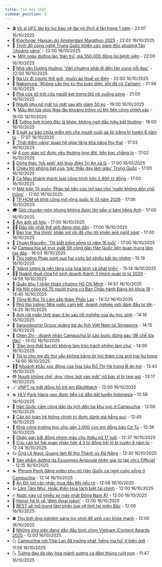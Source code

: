 ```yaml
---
title: Tim mới nhất
sidebar_position: 9
---
```


<!-- vnexpress-tin-moi-nhat:START -->
- 🎬 [Võ sĩ UFC lập kỷ lục bảo vệ đai vô địch 4 lần trong 1 năm](https://vnexpress.net/vo-si-ufc-lap-ky-luc-bao-ve-dai-vo-dich-4-lan-trong-1-nam-4952416.html) - 22:07 16/10/2025
- 🐎 [Kipchoge, Hassan dự Amsterdam Marathon 2025](https://vnexpress.net/kipchoge-hassan-du-amsterdam-marathon-2025-4952415.html) - 22:02 16/10/2025
- 🦍 [Trình độ công nghệ Trung Quốc khiến các giám đốc phương Tây &#39;choáng váng&#39;](https://vnexpress.net/trinh-do-cong-nghe-trung-quoc-khien-cac-giam-doc-phuong-tay-choang-vang-4951856.html) - 22:00 16/10/2025
- 🏊 [Một ngày dưỡng lão &#39;bán trú&#39; giá 350.000 đồng tại bệnh viện](https://vnexpress.net/mot-ngay-duong-lao-ban-tru-gia-350-000-dong-tai-benh-vien-4951645.html) - 22:00 16/10/2025
- 🎊 [Nhà văn Dương Hướng: &#39;Văn chương phải đi đến tận cùng nỗi đau&#39;](https://vnexpress.net/nha-van-duong-huong-van-chuong-phai-di-den-tan-cung-noi-dau-4942249.html) - 22:00 16/10/2025
- 🎃 [Na Uy đi ngược thế giới, muốn áp thuế xe điện](https://vnexpress.net/na-uy-di-nguoc-the-gioi-muon-ap-thue-xe-dien-4952164.html) - 22:00 16/10/2025
- 🧰 [Nakamura: &#39;Không cần tìm kỳ thủ toàn diện, khi đã có Carlsen&#39;](https://vnexpress.net/nakamura-khong-can-tim-ky-thu-toan-dien-khi-da-co-carlsen-4952417.html) - 21:56 16/10/2025
- 🔭 [Phá cửa sổ trời cứu người kẹt trong ôtô rơi xuống sông](https://vnexpress.net/pha-cua-so-troi-cuu-nguoi-ket-trong-oto-roi-xuong-song-4952166.html) - 21:00 16/10/2025
- 🫶 [Người phụ nữ mất túi mật sau khi giảm 50 kg](https://vnexpress.net/nguoi-phu-nu-mat-tui-mat-sau-khi-giam-50-kg-4951646.html) - 19:00 16/10/2025
- 🪜 [Mẫu tên lửa giúp Nga lấp khoảng trống vũ khí tiến công chính xác](https://vnexpress.net/mau-ten-lua-giup-nga-lap-khoang-trong-vu-khi-tien-cong-chinh-xac-4950985.html) - 18:00 16/10/2025
- 👨‍🏫 [Tưởng tinh trùng đặc là khỏe, không ngờ dấu hiệu bất thường](https://vnexpress.net/tuong-tinh-trung-dac-la-khoe-khong-ngo-dau-hieu-bat-thuong-4950358.html) - 18:00 16/10/2025
- 🎊 [5 luật sư bào chữa miễn phí cho người nuôi gà lôi trắng bị tuyên 6 năm tù](https://vnexpress.net/5-luat-su-bao-chua-mien-phi-cho-nguoi-nuoi-ga-loi-trang-bi-tuyen-6-nam-tu-4952096.html) - 17:07 16/10/2025
- 🎊 [&#39;Thời điểm vàng&#39; quan hệ giúp tăng khả năng thụ thai](https://vnexpress.net/thoi-diem-vang-quan-he-giup-tang-kha-nang-thu-thai-4950875.html) - 17:02 16/10/2025
- 😺 [4 con giáp nữ được yêu thương trọn đời, tiền bạc chẳng lo](https://vnexpress.net/van-may-12-con-giap-con-giap-may-man-hom-nay-4-con-giap-nu-sinh-ra-da-co-phuc-phan-duoc-yeu-thuong-tron-doi-tien-bac-chang-khi-nao-voi-4950837.html) - 17:02 16/10/2025
- 🐘 [Dòng thác &#39;hồi sinh&#39; khi thủy điện Trị An xả lũ](https://vnexpress.net/dong-thac-hoi-sinh-khi-thuy-dien-tri-an-xa-lu-4952372.html) - 17:00 16/10/2025
- 🌁 [Chiêu trò phông bạt của &#39;bậc thầy dạy làm giàu&#39; Trung Quốc](https://vnexpress.net/chieu-tro-phong-bat-cua-bac-thay-day-lam-giau-trung-quoc-4952357.html) - 17:00 16/10/2025
- 🐲 [Cà Mau khánh thành loạt công trình hơn 2.400 tỷ đồng](https://vnexpress.net/ca-mau-khanh-thanh-loat-cong-trinh-hon-2-400-ty-dong-4952353.html) - 17:00 16/10/2025
- 🤓 [Mặt trận Tổ quốc: Phân bổ tiền cứu trợ sao cho &#39;nước không dồn chỗ trũng&#39;](https://vnexpress.net/mat-tran-to-quoc-phan-bo-tien-cuu-tro-sao-cho-nuoc-khong-don-cho-trung-4952341.html) - 17:00 16/10/2025
- 💪 [TP HCM sẽ khởi công mở rộng quốc lộ 13 năm 2026](https://vnexpress.net/tp-hcm-se-khoi-cong-mo-rong-quoc-lo-13-nam-2026-4952335.html) - 17:00 16/10/2025
- 🎓 [Giỏi chuyên môn nhưng không được lên sếp vì kém tiếng Anh](https://vnexpress.net/hoc-tieng-anh-hieu-qua-tieng-anh-giup-thang-tien-cong-viec-cach-nop-cv-vao-cong-ty-da-quoc-gia-4952285.html) - 17:00 16/10/2025
- 🫣 [Ám ảnh sở hữu](https://vnexpress.net/am-anh-so-huu-4952203.html) - 17:00 16/10/2025
- 🧑‍💻 [Đảo lớn nhất thế giới đang nhỏ dần](https://vnexpress.net/dao-lon-nhat-the-gioi-dang-nho-dan-4952125.html) - 17:00 16/10/2025
- 🐲 [Bạn trai &#39;thả thính&#39; khắp nơi rồi đổ cho tôi khiến anh ngột ngạt](https://vnexpress.net/ai-ky-ban-trai-tha-thinh-khap-noi-roi-do-cho-toi-khien-anh-ngot-ngat-4952002.html) - 17:00 16/10/2025
- 🌝 [Thuận Nguyễn: &#39;Tôi biết kiếm sống từ năm 16 tuổi&#39;](https://vnexpress.net/thuan-nguyen-toi-biet-kiem-song-tu-nam-16-tuoi-4951089.html) - 17:00 16/10/2025
- 😺 [Campuchia sẽ trục xuất 59 công dân Hàn Quốc liên quan trung tâm lừa đảo](https://vnexpress.net/campuchia-se-truc-xuat-59-cong-dan-han-quoc-lien-quan-trung-tam-lua-dao-4952369.html) - 16:03 16/10/2025
- 🐎 [Thủ tướng Pháp vượt qua hai cuộc bỏ phiếu bất tín nhiệm](https://vnexpress.net/thu-tuong-phap-vuot-qua-hai-cuoc-bo-phieu-bat-tin-nhiem-4952351.html) - 15:18 16/10/2025
- 🎡 [&#39;Năng lượng là nền tảng của hòa bình và phát triển&#39;](https://vnexpress.net/nang-luong-la-nen-tang-cua-hoa-binh-va-phat-trien-4952373.html) - 15:14 16/10/2025
- 👨‍🏫 [Ngành thuế chia hộ kinh doanh thành 3 nhóm quản lý từ 2026](https://vnexpress.net/nganh-thue-chia-ho-kinh-doanh-thanh-3-nhom-quan-ly-tu-2026-4952377.html) - 14:59 16/10/2025
- 🦆 [Quân khu 1 nhận Huân chương Hồ Chí Minh](https://vnexpress.net/quan-khu-1-nhan-huan-chuong-ho-chi-minh-4952385.html) - 14:57 16/10/2025
- 🚦 [Hà Nội công bố 75 người trúng cử Ban Chấp hành Đảng bộ khóa 18](https://vnexpress.net/ha-noi-cong-bo-75-nguoi-trung-cu-ban-chap-hanh-dang-bo-khoa-18-4952246.html) - 14:40 16/10/2025
- 💫 [Tổng Bí thư Tô Lâm sắp thăm Phần Lan](https://vnexpress.net/tong-bi-thu-to-lam-sap-tham-phan-lan-4952374.html) - 14:22 16/10/2025
- 🎉 [Phó thủ tướng: Nhà nước cam kết, doanh nghiệp mới dám đầu tư lớn](https://vnexpress.net/pho-thu-tuong-nha-nuoc-cam-ket-doanh-nghiep-moi-dam-dau-tu-lon-4952370.html) - 14:20 16/10/2025
- 🌋 [Anh rút ngắn thời gian ở lại sau tốt nghiệp của du học sinh](https://vnexpress.net/anh-rut-ngan-thoi-gian-o-lai-sau-tot-nghiep-cua-du-hoc-sinh-4952388.html) - 14:18 16/10/2025
- 🤖 [Saigontourist Group quảng bá du lịch Việt Nam tại Singapore](https://vnexpress.net/saigontourist-group-quang-ba-du-lich-viet-nam-tai-singapore-4952339.html) - 14:15 16/10/2025
- 🦏 [Chen Zhi - doanh nhân Campuchia bị cáo buộc đứng sau &#39;đế chế lừa đảo&#39;](https://vnexpress.net/chen-zhi-doanh-nhan-campuchia-bi-cao-buoc-dung-sau-de-che-lua-dao-4951801.html) - 14:02 16/10/2025
- 🦩 [&#39;Đàn ông thất bại khi không làm tròn trách nhiệm làm cha&#39;](https://vnexpress.net/thu-tuc-ly-hon-tro-cap-nuoi-con-sau-ly-hon-nhieu-dan-ong-khong-lam-tron-trach-nhiem-lam-cha-4952259.html) - 14:00 16/10/2025
- 👺 [Tôi lo cho mẹ đủ thứ vẫn không bằng lời hỏi thăm của anh trai hư hỏng](https://vnexpress.net/thien-vi-toi-lo-cho-me-du-thu-van-khong-bang-loi-hoi-tham-cua-anh-trai-hu-hong-4952227.html) - 14:00 16/10/2025
- 🧑‍🏫 [Khoảnh khắc xúc động của hoa hậu Đỗ Thị Hà trong lễ ăn hỏi](https://vnexpress.net/khoanh-khac-xuc-dong-cua-hoa-hau-do-thi-ha-trong-le-an-hoi-4952331.html) - 13:43 16/10/2025
- 😎 [Người khống chế, dọa &#39;chọc bút vào mắt&#39; nữ bác sĩ bị tạm giữ](https://vnexpress.net/nguoi-khong-che-doa-choc-but-vao-mat-nu-bac-si-bi-tam-giu-4952262.html) - 13:17 16/10/2025
- 🪄 [VNPT ra mắt đồng hồ trẻ em BiboWatch](https://vnexpress.net/vnpt-ra-mat-dong-ho-tre-em-bibowatch-4952320.html) - 13:00 16/10/2025
- 🏊 [HLV Park Hang-seo được tiến cử dẫn dắt tuyển Indonesia](https://vnexpress.net/hlv-park-hang-seo-duoc-tien-cu-dan-dat-tuyen-indonesia-4952367.html) - 12:58 16/10/2025
- 💃 [Hàn Quốc cấm công dân du lịch đến ba khu vực ở Campuchia](https://vnexpress.net/han-quoc-cam-cong-dan-du-lich-den-ba-khu-vuc-o-campuchia-4952360.html) - 12:50 16/10/2025
- 🦆 [Cán bộ toàn hệ thống chính trị được đánh giá hằng quý](https://vnexpress.net/can-bo-toan-he-thong-chinh-tri-duoc-danh-gia-hang-quy-4952359.html) - 12:45 16/10/2025
- 🎊 [Khởi công trường học cho gần 2.000 con em đồng bào Cơ Tu](https://vnexpress.net/khoi-cong-truong-hoc-cho-gan-2-000-con-em-dong-bao-co-tu-4952350.html) - 12:38 16/10/2025
- 👺 [Ghép gan bất đồng nhóm máu cho thiếu nữ 17 tuổi](https://vnexpress.net/ghep-gan-bat-dong-nhom-mau-cho-thieu-nu-17-tuoi-4952287.html) - 12:37 16/10/2025
- 🎡 [Cựu cán bộ hải quan nhận hơn 4,3 tỷ đồng hối lộ bị tuyên 8 năm tù](https://vnexpress.net/cuu-can-bo-hai-quan-nhan-hon-4-3-ty-dong-hoi-lo-bi-tuyen-8-nam-tu-4952334.html) - 12:34 16/10/2025
- 👍 [Ông Lê Ngọc Quang làm Bí thư Thành ủy Đà Nẵng](https://vnexpress.net/ong-le-ngoc-quang-lam-bi-thu-thanh-uy-da-nang-4951836.html) - 12:30 16/10/2025
- 🐎 [Sản phẩm dưỡng da Exosomes Ampoule nhận giải từ tạp chí L’Officiel](https://vnexpress.net/san-pham-duong-da-exosomes-ampoule-nhan-giai-tu-tap-chi-l-officiel-4949662.html) - 12:15 16/10/2025
- 🏊 [Phnom Penh đăng video phụ nữ Hàn Quốc ca ngợi cuộc sống ở Campuchia](https://vnexpress.net/phnom-penh-dang-video-phu-nu-han-quoc-ca-ngoi-cuoc-song-o-campuchia-4952343.html) - 12:14 16/10/2025
- 🦩 [Ấn Độ nói cân nhắc mua dầu Mỹ nếu rẻ](https://vnexpress.net/an-do-noi-can-nhac-mua-dau-my-neu-re-4952263.html) - 12:08 16/10/2025
- 👍 [Lâm Tâm Như, Hoắc Kiến Hoa tách biệt tài chính](https://vnexpress.net/lam-tam-nhu-hoac-kien-hoa-tach-biet-tai-chinh-4952267.html) - 12:00 16/10/2025
- 🔥 [Nước nào có nhiều xe máy nhất Đông Nam Á?](https://vnexpress.net/nuoc-nao-co-nhieu-xe-may-nhat-dong-nam-a-4952309.html) - 12:00 16/10/2025
- 💄 [Honor hé lộ về &#39;điện thoại robot&#39;](https://vnexpress.net/honor-he-lo-ve-dien-thoai-robot-4952302.html) - 12:00 16/10/2025
- 🤡 [BEST sẽ mở trung tâm phân loại vệ tinh tại miền Bắc](https://vnexpress.net/best-se-mo-trung-tam-phan-loai-ve-tinh-tai-mien-bac-4952288.html) - 12:00 16/10/2025
- ⛽️ [Thụ tinh ống nghiệm sàng lọc phôi để sinh con khỏe mạnh](https://vnexpress.net/thu-tinh-ong-nghiem-sang-loc-phoi-de-sinh-con-khoe-manh-4951850.html) - 12:00 16/10/2025
- 🚀 [Những ứng viên đang dẫn đầu bình chọn Vietnam iContent Awards 2025](https://vnexpress.net/nhung-ung-vien-dang-dan-dau-binh-chon-vietnam-icontent-awards-2025-4948304.html) - 12:00 16/10/2025
- 🌜 [Campuchia nói Thái Lan đã ngừng phát &#39;tiếng ma hú&#39; ở biên giới](https://vnexpress.net/campuchia-noi-thai-lan-da-ngung-phat-tieng-ma-hu-o-bien-gioi-4952250.html) - 11:58 16/10/2025
- 🌜 [Tưởng đau dạ dày hóa mảnh xương cá đâm thủng ruột non](https://vnexpress.net/tuong-dau-da-day-hoa-manh-xuong-ca-dam-thung-ruot-non-4952276.html) - 11:47 16/10/2025<!-- vnexpress-tin-moi-nhat:END -->
